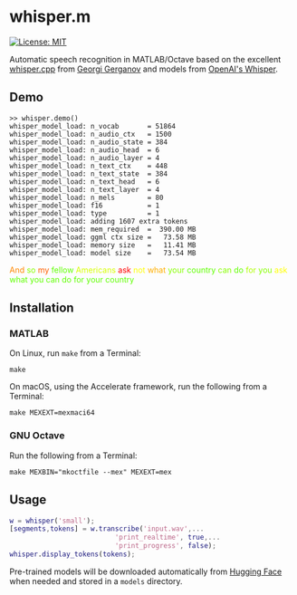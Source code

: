 # whisper.m

[![License: MIT](https://img.shields.io/badge/license-MIT-blue.svg)](https://opensource.org/licenses/MIT)

Automatic speech recognition in MATLAB/Octave based on the excellent [whisper.cpp](https://github.com/ggerganov/whisper.cpp) from [Georgi Gerganov](https://github.com/ggerganov) and models from [OpenAI's Whisper](https://github.com/openai/whisper).

## Demo

```
>> whisper.demo()
whisper_model_load: n_vocab       = 51864
whisper_model_load: n_audio_ctx   = 1500
whisper_model_load: n_audio_state = 384
whisper_model_load: n_audio_head  = 6
whisper_model_load: n_audio_layer = 4
whisper_model_load: n_text_ctx    = 448
whisper_model_load: n_text_state  = 384
whisper_model_load: n_text_head   = 6
whisper_model_load: n_text_layer  = 4
whisper_model_load: n_mels        = 80
whisper_model_load: f16           = 1
whisper_model_load: type          = 1
whisper_model_load: adding 1607 extra tokens
whisper_model_load: mem_required  =  390.00 MB
whisper_model_load: ggml ctx size =   73.58 MB
whisper_model_load: memory size   =   11.41 MB
whisper_model_load: model size    =   73.54 MB
```
<font color="#FF8700"> And</font><font color="#87FF00"> so</font><font color="#FF5F00"> my</font><font color="#5FFF00"> fellow</font><font color="#D7FF00"> Americans</font><font color="#FF0000"> ask</font><font color="#FFFF00"> not</font><font color="#FFAF00"> what</font><font color="#87FF00"> your</font><font color="#5FFF00"> country</font><font color="#87FF00"> can</font><font color="#5FFF00"> do</font><font color="#AFFF00"> for</font><font color="#87FF00"> you</font><font color="#FFFF00"> ask</font><font color="#5FFF00"> what you can do for your country</font>

## Installation

### MATLAB

On Linux, run `make` from a Terminal:

```
make
```

On macOS, using the Accelerate framework, run the following from a Terminal:

```
make MEXEXT=mexmaci64
```

### GNU Octave

Run the following from a Terminal:

```
make MEXBIN="mkoctfile --mex" MEXEXT=mex
```

## Usage

```matlab
w = whisper('small');
[segments,tokens] = w.transcribe('input.wav',...
                          'print_realtime', true,...
                          'print_progress', false);
whisper.display_tokens(tokens);
```

Pre-trained models will be downloaded automatically from [Hugging Face](https://huggingface.co/datasets/ggerganov/whisper.cpp) when needed and stored in a `models` directory.